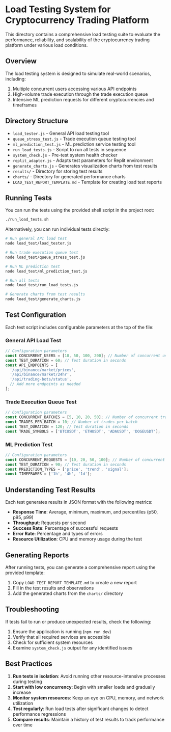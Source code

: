 # Load Testing System for Cryptocurrency Trading Platform

This directory contains a comprehensive load testing suite to evaluate the performance, reliability, and scalability of the cryptocurrency trading platform under various load conditions.

## Overview

The load testing system is designed to simulate real-world scenarios, including:

1. Multiple concurrent users accessing various API endpoints
2. High-volume trade execution through the trade execution queue
3. Intensive ML prediction requests for different cryptocurrencies and timeframes

## Directory Structure

- `load_tester.js` - General API load testing tool
- `queue_stress_test.js` - Trade execution queue testing tool
- `ml_prediction_test.js` - ML prediction service testing tool
- `run_load_tests.js` - Script to run all tests in sequence
- `system_check.js` - Pre-test system health checker
- `replit_adapter.js` - Adapts test parameters for Replit environment
- `generate_charts.js` - Generates visualization charts from test results
- `results/` - Directory for storing test results
- `charts/` - Directory for generated performance charts
- `LOAD_TEST_REPORT_TEMPLATE.md` - Template for creating load test reports

## Running Tests

You can run the tests using the provided shell script in the project root:

```bash
./run_load_tests.sh
```

Alternatively, you can run individual tests directly:

```bash
# Run general API load test
node load_test/load_tester.js

# Run trade execution queue test
node load_test/queue_stress_test.js

# Run ML prediction test
node load_test/ml_prediction_test.js

# Run all tests
node load_test/run_load_tests.js

# Generate charts from test results
node load_test/generate_charts.js
```

## Test Configuration

Each test script includes configurable parameters at the top of the file:

### General API Load Test

```javascript
// Configuration parameters
const CONCURRENT_USERS = [10, 50, 100, 200]; // Number of concurrent users to simulate
const TEST_DURATION = 60; // Test duration in seconds
const API_ENDPOINTS = [
  '/api/binance/market/prices',
  '/api/binance/market/24hr',
  '/api/trading-bots/status',
  // Add more endpoints as needed
];
```

### Trade Execution Queue Test

```javascript
// Configuration parameters
const CONCURRENT_BATCHES = [5, 10, 20, 50]; // Number of concurrent trade batches
const TRADES_PER_BATCH = 10; // Number of trades per batch
const TEST_DURATION = 120; // Test duration in seconds
const TRADE_SYMBOLS = ['BTCUSDT', 'ETHUSDT', 'ADAUSDT', 'DOGEUSDT'];
```

### ML Prediction Test

```javascript
// Configuration parameters
const CONCURRENT_REQUESTS = [10, 20, 50, 100]; // Number of concurrent prediction requests
const TEST_DURATION = 90; // Test duration in seconds
const PREDICTION_TYPES = ['price', 'trend', 'signal'];
const TIMEFRAMES = ['1h', '4h', '1d'];
```

## Understanding Test Results

Each test generates results in JSON format with the following metrics:

- **Response Time**: Average, minimum, maximum, and percentiles (p50, p95, p99)
- **Throughput**: Requests per second
- **Success Rate**: Percentage of successful requests
- **Error Rate**: Percentage and types of errors
- **Resource Utilization**: CPU and memory usage during the test

## Generating Reports

After running tests, you can generate a comprehensive report using the provided template:

1. Copy `LOAD_TEST_REPORT_TEMPLATE.md` to create a new report
2. Fill in the test results and observations
3. Add the generated charts from the `charts/` directory

## Troubleshooting

If tests fail to run or produce unexpected results, check the following:

1. Ensure the application is running (`npm run dev`)
2. Verify that all required services are accessible
3. Check for sufficient system resources
4. Examine `system_check.js` output for any identified issues

## Best Practices

1. **Run tests in isolation**: Avoid running other resource-intensive processes during testing
2. **Start with low concurrency**: Begin with smaller loads and gradually increase
3. **Monitor system resources**: Keep an eye on CPU, memory, and network utilization
4. **Test regularly**: Run load tests after significant changes to detect performance regressions
5. **Compare results**: Maintain a history of test results to track performance over time